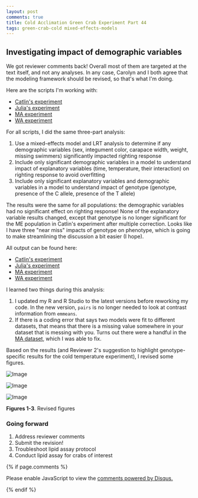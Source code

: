 ```yaml
---
layout: post
comments: true
title: Cold Acclimation Green Crab Experiment Part 44
tags: green-crab-cold mixed-effects-models
---
```


## Investigating impact of demographic variables

We got reviewer comments back! Overall most of them are targeted at the text itself, and not any analyses. In any case, Carolyn and I both agree that the modeling framework should be revised, so that's what I'm doing.

Here are the scripts I'm working with:

- [Catlin's experiment](https://github.com/yaaminiv/cold-green-crab/blob/main/code/mult-pop-heat/03-TTR-analysis-mult-pop-heat.Rmd)
- [Julia's experiment](https://github.com/yaaminiv/cold-green-crab/blob/main/code/repeat-heat/03-TTR-analysis-julia.Rmd)
- [MA experiment](https://github.com/yaaminiv/cold-green-crab/blob/main/code/MA/03-TTR-analysis-MA.Rmd)
- [WA experiment](https://github.com/yaaminiv/cold-green-crab/blob/main/code/WA/03-TTR-analysis-WA.Rmd)

For all scripts, I did the same three-part analysis:

1. Use a mixed-effects model and LRT analysis to determine if any demographic variables (sex, integument color, carapace width, weight, missing swimmers) significantly impacted righting response
2. Include only significant demographic variables in a model to understand impact of explanatory variables (time, temperature, their interaction) on righting response to avoid overfitting
3. Include only significant explanatory variables and demographic variables in a model to understand impact of genotype (genotype, presence of the C allele, presence of the T allele)

The results were the same for all populations: the demographic variables had no significant effect on righting response! None of the explanatory variable results changed, except that genotype is no longer significant for the ME population in Catlin's experiment after multiple correction. Looks like I have three "near miss" impacts of genotype on phenotype, which is going to make streamlining the discussion a bit easier (I hope).

All output can be found here:

- [Catlin's experiment](https://github.com/yaaminiv/cold-green-crab/tree/main/output/mult-pop-heat)
- [Julia's experiment](https://github.com/yaaminiv/cold-green-crab/tree/main/output/repeat-heat)
- [MA experiment](https://github.com/yaaminiv/cold-green-crab/tree/main/output/MA)
- [WA experiment](https://github.com/yaaminiv/cold-green-crab/tree/main/output/WA)

I learned two things during this analysis:

1. I updated my R and R Studio to the latest versions before reworking my code. In the new version, `pairs` is no longer needed to look at contrast information from `emmeans`.
2. If there is a coding error that says two models were fit to different datasets, that means that there is a missing value somewhere in your dataset that is messing with you. Turns out there were a handful in the [MA dataset](https://github.com/yaaminiv/cold-green-crab/blob/main/data/MA/time-to-right-MA-clean.csv), which I was able to fix.

Based on the results (and Reviewer 2's suggestion to highlight genotype-specific results for the cold temperature experiment), I revised some figures.

![Image](https://github.com/user-attachments/assets/6394271e-1526-4843-8d49-99edac234123)

![Image](https://github.com/user-attachments/assets/f5ce4f35-9183-45fa-be22-df5968276eae)

![Image](https://github.com/user-attachments/assets/14a38cce-866d-4f2f-8f99-cbaf80c628ea)

**Figures 1-3**. Revised figures

### Going forward

1. Address reviewer comments
2. Submit the revision!
3. Troubleshoot lipid assay protocol
5. Conduct lipid assay for crabs of interest

{% if page.comments %}

<div id="disqus_thread"></div>
<script>

/**
*  RECOMMENDED CONFIGURATION VARIABLES: EDIT AND UNCOMMENT THE SECTION BELOW TO INSERT DYNAMIC VALUES FROM YOUR PLATFORM OR CMS.
*  LEARN WHY DEFINING THESE VARIABLES IS IMPORTANT: https://disqus.com/admin/universalcode/#configuration-variables*/
/*
var disqus_config = function () {
this.page.url = PAGE_URL;  // Replace PAGE_URL with your page's canonical URL variable
this.page.identifier = PAGE_IDENTIFIER; // Replace PAGE_IDENTIFIER with your page's unique identifier variable
};
*/
(function() { // DON'T EDIT BELOW THIS LINE
var d = document, s = d.createElement('script');
s.src = 'https://the-responsible-grad-student.disqus.com/embed.js';
s.setAttribute('data-timestamp', +new Date());
(d.head || d.body).appendChild(s);
})();
</script>
<noscript>Please enable JavaScript to view the <a href="https://disqus.com/?ref_noscript">comments powered by Disqus.</a></noscript>

{% endif %}

<script id="dsq-count-scr" src="//the-responsible-grad-student.disqus.com/count.js" async></script>
